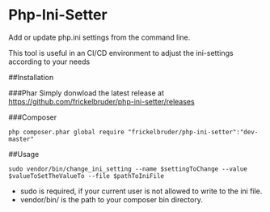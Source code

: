 # Php-Ini-Setter
Add or update php.ini settings from the command line.

This tool is useful in an CI/CD environment to adjust the ini-settings according to your needs

##Installation

###Phar
Simply donwload the latest release at https://github.com/frickelbruder/php-ini-setter/releases

###Composer
```
php composer.phar global require "frickelbruder/php-ini-setter":"dev-master"
```

##Usage
```
sudo vendor/bin/change_ini_setting --name $settingToChange --value $valueToSetTheValueTo --file $pathToIniFile
```
- sudo is required, if your current user is not allowed to write to the ini file.
- vendor/bin/ is the path to your composer bin directory.

